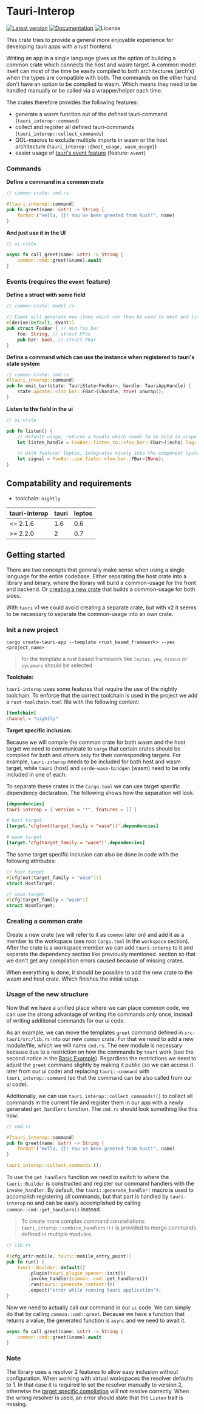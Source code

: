 # Tauri-Interop

[![Latest version](https://img.shields.io/crates/v/tauri-interop.svg)](https://crates.io/crates/tauri-interop)
[![Documentation](https://docs.rs/tauri-interop/badge.svg)](https://docs.rs/tauri-interop)
![License](https://img.shields.io/crates/l/tauri-interop.svg)

This crate tries to provide a general more enjoyable experience for developing tauri apps with a rust frontend.

Writing an app in a single language gives us the option of building a common crate which connects the host and
wasm target. A common model itself can most of the time be easily compiled to both architectures (arch's) when the types
are compatible with both. The commands on the other hand don't have an option to be compiled to wasm. Which means they
need to be handled manually or be called via a wrapper/helper each time.

The crates therefore provides the following features:

- generate a wasm function out of the defined tauri-command (`tauri_interop::command`)
- collect and register all defined tauri-commands (`tauri_interop::collect_commands`)
- QOL-macros to exclude multiple imports in wasm or the host architecture (`tauri_interop::{host_usage, wasm_usage}`)
- easier usage of [tauri's event feature](https://tauri.app/v1/guides/features/events/) (feature: `event`)

### Commands

**Define a command in a common crate**
```rust
// common crate: cmd.rs

#[tauri_interop::command]
pub fn greet(name: &str) -> String {
    format!("Hello, {}! You've been greeted from Rust!", name)
}
```

**And just use it in the UI**
```rust
// ui crate

async fn call_greet(name: &str) -> String {
    common::cmd::greet(&name).await
}
```


### Events (requires the `event` feature)

**Define a struct with some field**
```rust
// common crate: model.rs

// Event will generate new items which can then be used to emit and listen to values
#[derive(Default, Event)]
pub struct FooBar { // mod foo_bar
    foo: String, // struct FFoo
    pub bar: bool, // struct FBar
}
```

**Define a command which can use the instance when registered to tauri's state system**
```rust
// common crate: cmd.rs
#[tauri_interop::command]
pub fn emit_bar(state: TauriState<FooBar>, handle: TauriAppHandle) {
    state.update::<foo_bar::FBar>(&handle, true).unwrap();
}
```

**Listen to the field in the ui**
```rust
// ui crate

pub fn listen() {
    // default usage, returns a handle which needs to be hold in scope
    let listen_handle = FooBar::listen_to::<foo_bar::FBar>(|echo| log::info!("bar: {echo}"));

    // with feature: leptos, integrates nicely into the component system without needing to worry about the handle
    let signal = FooBar::use_field::<foo_bar::FBar>(None);
}

```

## Compatability and requirements

- toolchain: `nightly`

| tauri-interop | tauri | leptos |
|---------------|-------|--------|
| <= 2.1.6      | 1.6   | 0.6    |
| \>= 2.2.0     | 2     | 0.7    |

## Getting started

There are two concepts that generally make sense when using a single language for the entire codebase. Either separating
the host crate into a library and binary, where the library will build a common-usage for the front and backend.
Or [creating a new crate](#creating-a-common-crate) that builds a common-usage for both sides.

With `tauri` v1 we could avoid creating a separate crate, but with v2 it seems to be necessary to separate the
common-usage into an own crate.

### Init a new project

```shell
cargo create-tauri-app --template <rust_based_framework> --yes <project_name>
```

> for the template a rust based framework like `leptos`, `yew`, `dioxus` or `sycamore` should be selected

**Toolchain:**

`tauri-interop` uses some features that require the use of the nightly toolchain. To enforce that the correct toolchain
is used in the project we add a `rust-toolchain.toml` file with the following content:

```toml
[toolchain]
channel = "nightly"
```

**Target specific inclusion:**

Because we will compile the common crate for both wasm and the host target we need to communicate to `cargo` that
certain crates should be compiled for both and others only for their corresponding targets. For example, `tauri-interop`
needs to be included for both host and wasm target, while `tauri` (host) and `serde-wasm-bindgen` (wasm) need to be only
included in one of each.

To separate these crates in the `Cargo.toml` we can use target specific dependency declaration. The following shows how
the separation will look.

```toml
[dependencies]
tauri-interop = { version = "*", features = [] }

# host target
[target.'cfg(not(target_family = "wasm"))'.dependencies]

# wasm target
[target.'cfg(target_family = "wasm")'.dependencies]

```

The same target specific inclusion can also be done in code with the following attributes:

```rust
// host target
#[cfg(not(target_family = "wasm"))]
struct HostTarget;

// wasm target
#[cfg(target_family = "wasm")]
struct WasmTarget;
```

### Creating a common crate

Create a new crate (we will refer to it as `common` later on) and add it as a member to the workspace (see root
`Cargo.toml` in the `workspace` section). After the crate is a workspace member we can add `tauri-interop` to it and
separate the dependency section like previously mentioned.
section so that we don't get any compilation errors caused because of missing crates.

When everything is done, it should be possible to add the new crate to the wasm and host crate. Which finishes the
initial setup.

### Usage of the new structure

Now that we have a unified place where we can place common code, we can use the strong advantage of writing the commands
only once, instead of writing additional commands for our ui code.

As an example, we can move the templates `greet` command defined in `src-tauri/src/lib.rs` into our new `common` crate. 
For that we need to add a new module/file, which we will name `cmd.rs`. The new module is necessary because
due to a restriction on how the commands by `tauri` work (see the second notice in the [Basic Example](https://tauri.app/develop/calling-rust/#basic-example)). 
Regardless the restrictions we need to adjust the `greet` command slightly by making it public (so we can access it 
later from our ui code) and replacing `tauri::command` with `tauri_interop::command` (so that the command can be also
called from our ui code).

Additionally, we can use `tauri_interop::collect_commands!()` to collect all commands in the current file and register 
them in our app with a newly generated `get_handlers` function. The `cmd.rs` should look something like this now: 

```rust
// cmd.rs

#[tauri_interop::command]
pub fn greet(name: &str) -> String {
    format!("Hello, {}! You've been greeted from Rust!", name)
}

tauri_interop::collect_commands!();
```

To use the `get_handlers` function we need to switch to where the `tauri::Builder` is constructed and register our command
handlers with the `invoke_handler`. By default, the `tauri::generate_handler!` macro is used to accomplish registering 
all commands, but that part is handled by `tauri-interop` no and can be easily accomplished by calling 
`common::cmd::get_handlers()` instead.

> To create more complex command constellations `tauri_interop::combine_handlers!()` is provided to merge commands
> defined in multiple modules.

```rust
// lib.rs

#[cfg_attr(mobile, tauri::mobile_entry_point)]
pub fn run() {
    tauri::Builder::default()
        .plugin(tauri_plugin_opener::init())
        .invoke_handler(common::cmd::get_handlers())
        .run(tauri::generate_context!())
        .expect("error while running tauri application");
}
```

Now we need to actually call our command in our `ui` code. We can simply do that by calling `common::cmd::greet`. 
Because we have a function that returns a value, the generated function is `async` and we need to await it.

```rust
async fn call_greet(name: &str) -> String {
    common::cmd::greet(&name).await
}
```

### Note

The library uses a resolver 2 features to allow easy inclusion without configuration. When working with virtual
workspaces the resolver defaults to 1. In that case it is required to set the resolver manually to version 2,  
otherwise
the [target specific compilation](https://doc.rust-lang.org/cargo/reference/specifying-dependencies.html#platform-specific-dependencies)
will not resolve correctly. When the wrong resolver is used, an error should state that the `Listen` trait is missing.

